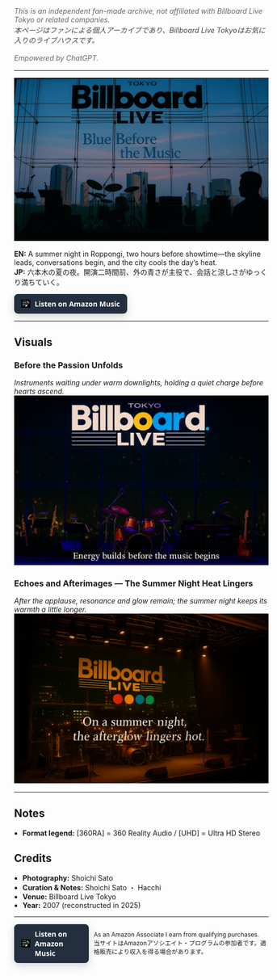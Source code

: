 <style>
h1:first-of-type {
  display: none;
}
</style>
<style>
  /* 二言語リスト共通 */
  ul.bidi{ padding-left:1.2em; margin-top:0; }
  ul.bidi > li{ margin:.4rem 0; line-height:1.55; }
  .jp{ color:#444; display:block; margin-top:.15rem; }  /* 日本語行 */
</style>

<p style="color:#666;font-size:.88rem;font-style:italic;margin:.5rem 0 1rem;">
  This is an independent fan-made archive, not affiliated with Billboard Live Tokyo or related companies.<br>
  <span class="jp">本ページはファンによる個人アーカイブであり、Billboard Live Tokyoはお気に入りのライブハウスです。</span><br>
  Empowered by ChatGPT.
</p>

---

# Aug-19-2007 — Billboard Live Tokyo [360RA/UHD]

![Blue Before the Music](images/blue-before-the-music.jpg "Blue Before the Music — twilight blue and skyline before the music")

**EN:** A summer night in Roppongi, two hours before showtime—the skyline leads, conversations begin, and the city cools the day’s heat.  
**JP:** 六本木の夏の夜。開演二時間前、外の青さが主役で、会話と涼しさがゆっくり満ちていく。

<div style="margin:12px 0;">
  <a href="https://music.amazon.co.jp/user-playlists/cde5675021a04698ba0e51c0a7b7bc13jajp?ref=dm_sh_5646-30f6-5901-975e-21550&tag=shoichi-22"
     target="_blank" rel="sponsored nofollow noopener"
     style="display:inline-flex;align-items:center;gap:.55rem;
            background:#232F3E;color:#fff;text-decoration:none;
            padding:10px 14px;border-radius:8px;font-weight:700;
            font-family:system-ui,-apple-system,'Segoe UI',Roboto,'Helvetica Neue',Arial,sans-serif;
            box-shadow:0 6px 16px rgba(35,47,62,.18);
            transition:transform .08s ease,filter .2s ease;">
    <img src="images/music-note-icon.png" alt=""
         style="width:18px;height:18px;object-fit:contain;filter:invert(1);">
    <span>Listen on Amazon Music</span>
  </a>
</div>

---

## Visuals

### Before the Passion Unfolds
*Instruments waiting under warm downlights, holding a quiet charge before hearts ascend.*  
![Before the Passion Unfolds](images/before-the-passion-unfolds.jpg "Before the Passion Unfolds — warm downlights, instruments aglow")

### Echoes and Afterimages — The Summer Night Heat Lingers
*After the applause, resonance and glow remain; the summer night keeps its warmth a little longer.*  
![Echoes and Afterimages](images/echoes-and-afterimages.jpg "Echoes and Afterimages — lingering resonance and city lights")

---

<h2>Notes</h2>
<ul style="padding-left: 1.2em; margin-top: 0;">
  <li><strong>Format legend:</strong> [360RA] = 360 Reality Audio / [UHD] = Ultra HD Stereo</li>
</ul>

<h2>Credits</h2>
<ul style="padding-left: 1.2em; margin-top: 0;">
  <li><strong>Photography:</strong> Shoichi Sato</li>
  <li><strong>Curation &amp; Notes:</strong> Shoichi Sato ・ Hacchi</li>
  <li><strong>Venue:</strong> Billboard Live Tokyo</li>
  <li><strong>Year:</strong> 2007 (reconstructed in 2025)</li>
</ul>

---
<div style="display: flex; align-items: center; gap: 10px; margin-top: 1em;">
  <!-- Amazon Music ボタン -->
  <a href="https://music.amazon.co.jp/user-playlists/cde5675021a04698ba0e51c0a7b7bc13jajp?ref=dm_sh_5646-30f6-5901-975e-21550&tag=shoichi-22"
     target="_blank" rel="sponsored nofollow noopener"
     style="display:inline-flex;align-items:center;gap:.55rem;
            background:#232F3E;color:#fff;text-decoration:none;
            padding:10px 14px;border-radius:8px;font-weight:700;
            font-family:system-ui,-apple-system,'Segoe UI',Roboto,'Helvetica Neue',Arial,sans-serif;
            box-shadow:0 6px 16px rgba(35,47,62,.18);
            transition:transform .08s ease,filter .2s ease;">
    <img src="images/music-note-icon.png" alt=""
         style="width:18px;height:18px;object-fit:contain;filter:invert(1);">
    <span>Listen on Amazon Music</span>
  </a>

  <!-- アフィリエイト表記 -->
  <div style="font-size: 0.85em; line-height: 1.4;">
    <div>As an Amazon Associate I earn from qualifying purchases.</div>
    <div>当サイトはAmazonアソシエイト・プログラムの参加者です。適格販売により収入を得る場合があります。</div>
  </div>
</div>
